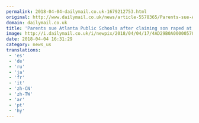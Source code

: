 ```yaml
---
permalink: 2018-04-04-dailymail.co.uk-1679212753.html
original: http://www.dailymail.co.uk/news/article-5578365/Parents-sue-Atlanta-Public-Schools-claiming-special-needs-son-raped-bathroom.html?ITO=1490&ns_mchannel=rss&ns_campaign=1490
domain: dailymail.co.uk
title: 'Parents sue Atlanta Public Schools after claiming son raped at school'
image: http://i.dailymail.co.uk/i/newpix/2018/04/04/17/4AD29B0A00000578-0-image-a-6_1522857842182.jpg
date: 2018-04-04 16:31:29
category: news_us
translations: 
 - 'es'
 - 'de'
 - 'ru'
 - 'ja'
 - 'fr'
 - 'it'
 - 'zh-CN'
 - 'zh-TW'
 - 'ar'
 - 'pt'
 - 'hy'
---
```


